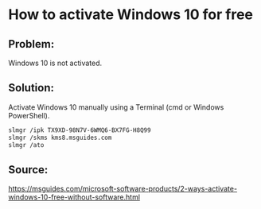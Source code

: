 # How to activate Windows 10 for free

## Problem: 
Windows 10 is not activated.

## Solution:
Activate Windows 10 manually using a Terminal (cmd or Windows PowerShell).

```bash
slmgr /ipk TX9XD-98N7V-6WMQ6-BX7FG-H8Q99 
slmgr /skms kms8.msguides.com
slmgr /ato  
```

## Source: 
<https://msguides.com/microsoft-software-products/2-ways-activate-windows-10-free-without-software.html>
